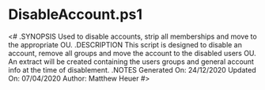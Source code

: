 # DisableAccount.ps1
<#
.SYNOPSIS
    Used to disable accounts, strip all memberships and move to the appropriate OU.
.DESCRIPTION
    This script is designed to disable an account, remove all groups and move the account to the disabled users OU. An extract will be created containing the users groups and general account info at the time of disablement.
.NOTES
    Generated On: 24/12/2020
    Updated On: 07/04/2020
    Author: Matthew Heuer
#>
